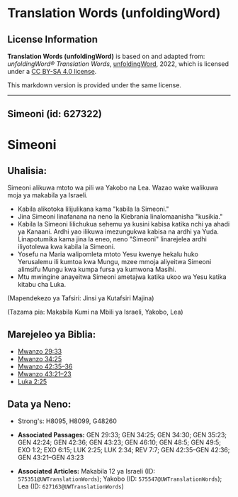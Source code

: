 # Translation Words (unfoldingWord)

## License Information

**Translation Words (unfoldingWord)** is based on and adapted from: _unfoldingWord® Translation Words_, [unfoldingWord](https://unfoldingword.org/utw), 2022, which is licensed under a [CC BY-SA 4.0 license](https://creativecommons.org/licenses/by-sa/4.0/legalcode.en).

This markdown version is provided under the same license.



--------------------------------

## Simeoni (id: 627322)

Simeoni
=======

Uhalisia:
---------

Simeoni alikuwa mtoto wa pili wa Yakobo na Lea. Wazao wake walikuwa moja ya makabila ya Israeli.

* Kabila alikotoka lilijulikana kama "kabila la Simeoni."
* Jina Simeoni linafanana na neno la Kiebrania linalomaanisha "kusikia."
* Kabila la Simeoni lilichukua sehemu ya kusini kabisa katika nchi ya ahadi ya Kanaani. Ardhi yao ilikuwa imezungukwa kabisa na ardhi ya Yuda. Linapotumika kama jina la eneo, neno "Simeoni" linarejelea ardhi iliyotolewa kwa kabila la Simeoni.
* Yosefu na Maria walipomleta mtoto Yesu kwenye hekalu huko Yerusalemu ili kumtoa kwa Mungu, mzee mmoja aliyeitwa Simeoni alimsifu Mungu kwa kumpa fursa ya kumwona Masihi.
* Mtu mwingine anayeitwa Simeoni ametajwa katika ukoo wa Yesu katika kitabu cha Luka.

(Mapendekezo ya Tafsiri: Jinsi ya Kutafsiri Majina)

(Tazama pia: Makabila Kumi na Mbili ya Israeli, Yakobo, Lea)

Marejeleo ya Biblia:
--------------------

* [Mwanzo 29:33](https://ref.ly/Gen29:33)
* [Mwanzo 34:25](https://ref.ly/Gen34:25)
* [Mwanzo 42:35–36](https://ref.ly/Gen42:35-Gen42:36)
* [Mwanzo 43:21–23](https://ref.ly/Gen43:21-Gen43:23)
* [Luka 2:25](https://ref.ly/Luke2:25)

Data ya Neno:
-------------

* Strong's: H8095, H8099, G48260

* **Associated Passages:** GEN 29:33; GEN 34:25; GEN 34:30; GEN 35:23; GEN 42:24; GEN 42:36; GEN 43:23; GEN 46:10; GEN 48:5; GEN 49:5; EXO 1:2; EXO 6:15; LUK 2:25; LUK 2:34; REV 7:7; GEN 42:35–GEN 42:36; GEN 43:21–GEN 43:23
* **Associated Articles:** Makabila 12 ya Israeli (ID: `575351@UWTranslationWords`); Yakobo (ID: `575547@UWTranslationWords`); Lea (ID: `627163@UWTranslationWords`)

